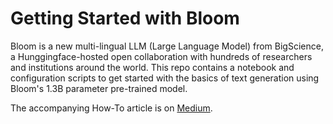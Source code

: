 # Getting Started with Bloom

Bloom is a new multi-lingual LLM (Large Language Model) from BigScience, a Hunggingface-hosted open collaboration with hundreds of researchers and institutions around the world. This repo contains a notebook and configuration scripts to get started with the basics of text generation using Bloom's 1.3B parameter pre-trained model.

The accompanying How-To article is on [Medium](https://towardsdatascience.com/getting-started-with-bloom-9e3295459b65).
